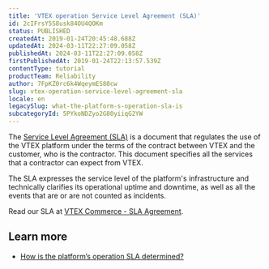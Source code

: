 ```yaml
---
title: 'VTEX operation Service Level Agreement (SLA)'
id: 2cIFrsY5S8usk84OU4QOKm
status: PUBLISHED
createdAt: 2019-01-24T20:45:48.688Z
updatedAt: 2024-03-11T22:27:09.058Z
publishedAt: 2024-03-11T22:27:09.058Z
firstPublishedAt: 2019-01-24T22:13:57.539Z
contentType: tutorial
productTeam: Reliability
author: 7FpKZ0rc6k4WqeymES80cw
slug: vtex-operation-service-level-agreement-sla
locale: en
legacySlug: what-the-platform-s-operation-sla-is
subcategoryId: 5PYkoNDZyo2G80yiiqG2YW
---
```


The [Service Level Agreement (SLA)](https://vtex.com/us-en/privacy-and-agreements/agreements/) is a document that regulates the use of the VTEX platform under the terms of the contract between VTEX and the customer, who is the contractor. This document specifies all the services that a contractor can expect from VTEX.

The SLA expresses the service level of the platform's infrastructure and technically clarifies its operational uptime and downtime, as well as all the events that are or are not counted as incidents.

Read our SLA at [VTEX Commerce - SLA Agreement](https://vtex.com/us-en/privacy-and-agreements/agreements/).

## Learn more

- [How is the platform’s operation SLA determined?](https://help.vtex.com/en/tutorial/how-is-the-platforms-operation-sla-determined--frequentlyAskedQuestions_662)
